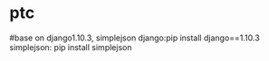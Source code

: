 # ptc



#base on django1.10.3,  simplejson
django:pip install django==1.10.3
simplejson: pip install simplejson
